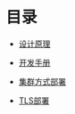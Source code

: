 # 目录

* [设计原理](design-zh.md)

* [开发手册](dev-guide.md) 

* [集群方式部署](sc-cluster.md)

* [TLS部署](security-tls.md)
